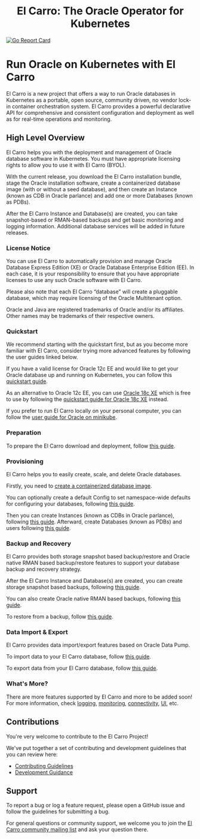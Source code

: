 <h1 align="center">El Carro: The Oracle Operator for Kubernetes </h1>

[![Go Report Card](https://goreportcard.com/badge/github.com/GoogleCloudPlatform/elcarro-oracle-operator)](https://goreportcard.com/report/github.com/GoogleCloudPlatform/elcarro-oracle-operator)

# Run Oracle on Kubernetes with El Carro

El Carro is a new project that offers a way to run Oracle databases in
Kubernetes as a portable, open source, community driven, no vendor lock-in
container orchestration system. El Carro provides a powerful declarative API for
comprehensive and consistent configuration and deployment as well as for
real-time operations and monitoring.

## High Level Overview

El Carro helps you with the deployment and management of Oracle database
software in Kubernetes. You must have appropriate licensing rights to allow you
to use it with El Carro (BYOL).

With the current release, you download the El Carro installation bundle, stage
the Oracle installation software, create a containerized database image (with or
without a seed database), and then create an Instance (known as CDB in Oracle
parlance) and add one or more Databases (known as PDBs).

After the El Carro Instance and Database(s) are created, you can take
snapshot-based or RMAN-based backups and get basic monitoring and logging
information. Additional database services will be added in future releases.

### License Notice

You can use El Carro to automatically provision and manage Oracle Database
Express Edition (XE) or Oracle Database Enterprise Edition (EE). In each case,
it is your responsibility to ensure that you have appropriate licenses to use
any such Oracle software with El Carro.

Please also note that each El Carro “database” will create a pluggable database,
which may require licensing of the Oracle Multitenant option.

Oracle and Java are registered trademarks of Oracle and/or its affiliates. Other
names may be trademarks of their respective owners.

### Quickstart

We recommend starting with the quickstart first, but as you become more familiar
with El Carro, consider trying more advanced features by following the user
guides linked below.

If you have a valid license for Oracle 12c EE and would like to get your Oracle
database up and running on Kubernetes, you can follow this
[quickstart guide](docs/content/quickstart.md).

As an alternative to Oracle 12c EE, you can use
[Oracle 18c XE](https://www.oracle.com/database/technologies/appdev/xe.html)
which is free to use by following the
[quickstart guide for Oracle 18c XE](docs/content/quickstart-18c-xe.md) instead.

If you prefer to run El Carro locally on your personal computer, you can follow
the [user guide for Oracle on minikube](docs/content/minikube.md).

### Preparation

To prepare the El Carro download and deployment, follow
[this guide](docs/content/preparation.md).

### Provisioning

El Carro helps you to easily create, scale, and delete Oracle databases.

Firstly, you need to
[create a containerized database image](docs/content/provision/image.md).

You can optionally create a default Config to set namespace-wide defaults for
configuring your databases, following
[this guide](docs/content/provision/config.md).

Then you can create Instances (known as CDBs in Oracle parlance), following
[this guide](docs/content/provision/instance.md). Afterward, create Databases
(known as PDBs) and users following
[this guide](docs/content/provision/database.md).

### Backup and Recovery

El Carro provides both storage snapshot based backup/restore and Oracle native
RMAN based backup/restore features to support your database backup and recovery
strategy.

After the El Carro Instance and Database(s) are created, you can create storage
snapshot based backups, following
[this guide](docs/content/backup-restore/snapshot-backups.md).

You can also create Oracle native RMAN based backups, following
[this guide](docs/content/backup-restore/rman-backups.md).

To restore from a backup, follow
[this guide](docs/content/backup-restore/restore-from-backups.md).

### Data Import & Export

El Carro provides data import/export features based on Oracle Data Pump.

To import data to your El Carro database, follow
[this guide](docs/content/data-pump/import.md).

To export data from your El Carro database, follow
[this guide](docs/content/data-pump/export.md).

### What's More?

There are more features supported by El Carro and more to be added soon! For
more information, check [logging](docs/content/monitoring/logging.md),
[monitoring](docs/content/monitoring/monitoring.md),
[connectivity](docs/content/monitoring/connectivity.md),
[UI](docs/content/monitoring/ui.md), etc.

## Contributions

You're very welcome to contribute to the El Carro Project!

We've put together a set of contributing and development guidelines that you can
review here:

*   [Contributing Guidelines](docs/content/contributing/guidelines.md)
*   [Development Guidance](docs/content/contributing/development.md)

## Support

To report a bug or log a feature request, please open a GitHub issue and follow
the guidelines for submitting a bug.

For general questions or community support, we welcome you to join the
[El Carro community mailing list](https://groups.google.com/forum/#!forum/el-carro)
and ask your question there.
